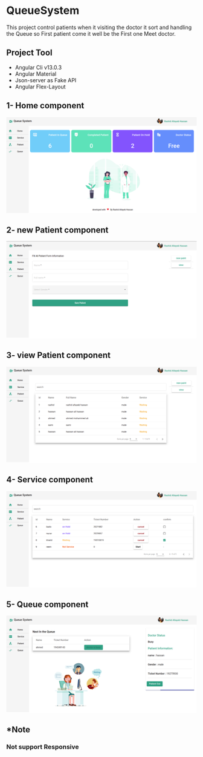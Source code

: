 # QueueSystem

This project control patients when it visiting the doctor it sort and handling the Queue so First patient come it well be the First one Meet doctor. 

## Project Tool

- Angular Cli v13.0.3
- Angular Material 
- Json-server as Fake API
- Angular Flex-Layout 

## 1- Home component
![Rashid](https://github.com/rashidaltayeb/Queue-System/blob/main/src/assets/screenshot/HomePage.png)


## 2- new Patient component
![Rashid](https://github.com/rashidaltayeb/Queue-System/blob/main/src/assets/screenshot/newPatient.png)

## 3- view Patient component
![Rashid](https://github.com/rashidaltayeb/Queue-System/blob/main/src/assets/screenshot/viewPatient.png)

## 4- Service component
![Rashid](https://github.com/rashidaltayeb/Queue-System/blob/main/src/assets/screenshot/services.png)

## 5- Queue component
![Rashid](https://github.com/rashidaltayeb/Queue-System/blob/main/src/assets/screenshot/inQueue.png)

## *Note
### Not support Responsive 
